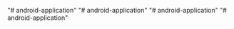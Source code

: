 "# android-application" 
"# android-application" 
"# android-application" 
"# android-application" 
